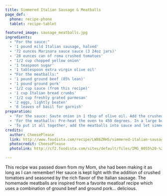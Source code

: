 ```yaml
---
title: Simmered Italian Sausage & Meatballs
page_def:
  phone: recipe-phone
  tablet: recipe-tablet

featured_image: sausage_meatballs.jpg
ingredients:
  - "For the sauce:"
  - '1 pound mild Italian sausage, halved'
  - '72 ounces Marinara sauce sauce (3 24oz jars)'
  - '28 ounces can of roma crushed tomatoes'
  - '1/2 cup chopped yellow onion'
  - '1 teaspoon sugar'
  - '1 tablespoon extra virgin olive oil'
  - "For the meatballs:"
  - '1 pound ground beef (85% lean)'
  - '1 pound ground pork'
  - '1/2 cup sauce (from this recipe)'
  - '1 cup Italian bread crumbs'
  - '1/2 cup freshly grated parmesan'
  - '2 eggs, lightly beaten'
  - '6 leaves of basil for garnish'
preparation:
  - 'For the sauce: Saute onion in 1 tbsp of olive oil. Add the crushed tomatoes and 3 cans of marinara sauce. Heat on medium-low heat till you get a slight simmer. While simmering, add the uncooked Italian sausage into the sauce.'
  - 'For the meatballs: Pre-heat the oven to 450 degrees. In a large bowl, mix all of the ingredients together. Line a baking sheet with non-stick foil. Using a cookie scoop or your hands, form meat into 2" balls. Bake for 10 minutes until the outside is browned.'
  - 'To put it all together, add the meatballs into sauce and let simmer on low for at least one hour, but up to three hours. Serve alone with crusty Italian bread, or over al dente penne pasta... or both!'
credits:
  author: CheesePlease
  link: http://www.foodista.com/recipe/LW86ZRHS/simmered-italian-sausage-meatballs
  photocredit: CheesePlease
  photolink: http://cf2.foodista.com/sites/default/files/IMG_0055%20-%20Copy.JPG

---
```

This recipe was passed down from my Mom, she had been making it as long as I can remember! Her sauce is kept light with the addition of crushed tomatoes and seasoned by the rich flavor of the Italian sausage. The homemade meatballs are inspired from a favorite meatloaf recipe which uses a combination of ground beef and ground pork... delicious.
